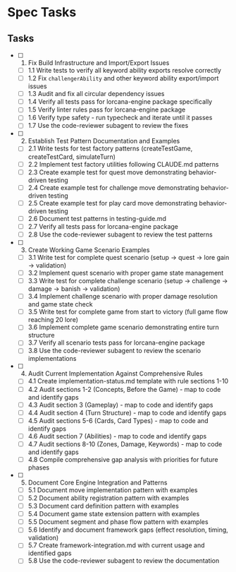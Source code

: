 # Spec Tasks

## Tasks

- [ ] 1. Fix Build Infrastructure and Import/Export Issues
  - [ ] 1.1 Write tests to verify all keyword ability exports resolve correctly
  - [ ] 1.2 Fix `challengerAbility` and other keyword ability export/import issues
  - [ ] 1.3 Audit and fix all circular dependency issues
  - [ ] 1.4 Verify all tests pass for lorcana-engine package specifically
  - [ ] 1.5 Verify linter rules pass for lorcana-engine package
  - [ ] 1.6 Verify type safety - run typecheck and iterate until it passes
  - [ ] 1.7 Use the code-reviewer subagent to review the fixes

- [ ] 2. Establish Test Pattern Documentation and Examples
  - [ ] 2.1 Write tests for test factory patterns (createTestGame, createTestCard, simulateTurn)
  - [ ] 2.2 Implement test factory utilities following CLAUDE.md patterns
  - [ ] 2.3 Create example test for quest move demonstrating behavior-driven testing
  - [ ] 2.4 Create example test for challenge move demonstrating behavior-driven testing
  - [ ] 2.5 Create example test for play card move demonstrating behavior-driven testing
  - [ ] 2.6 Document test patterns in testing-guide.md
  - [ ] 2.7 Verify all tests pass for lorcana-engine package
  - [ ] 2.8 Use the code-reviewer subagent to review the test patterns

- [ ] 3. Create Working Game Scenario Examples
  - [ ] 3.1 Write test for complete quest scenario (setup → quest → lore gain → validation)
  - [ ] 3.2 Implement quest scenario with proper game state management
  - [ ] 3.3 Write test for complete challenge scenario (setup → challenge → damage → banish → validation)
  - [ ] 3.4 Implement challenge scenario with proper damage resolution and game state check
  - [ ] 3.5 Write test for complete game from start to victory (full game flow reaching 20 lore)
  - [ ] 3.6 Implement complete game scenario demonstrating entire turn structure
  - [ ] 3.7 Verify all scenario tests pass for lorcana-engine package
  - [ ] 3.8 Use the code-reviewer subagent to review the scenario implementations

- [ ] 4. Audit Current Implementation Against Comprehensive Rules
  - [ ] 4.1 Create implementation-status.md template with rule sections 1-10
  - [ ] 4.2 Audit sections 1-2 (Concepts, Before the Game) - map to code and identify gaps
  - [ ] 4.3 Audit section 3 (Gameplay) - map to code and identify gaps
  - [ ] 4.4 Audit section 4 (Turn Structure) - map to code and identify gaps
  - [ ] 4.5 Audit sections 5-6 (Cards, Card Types) - map to code and identify gaps
  - [ ] 4.6 Audit section 7 (Abilities) - map to code and identify gaps
  - [ ] 4.7 Audit sections 8-10 (Zones, Damage, Keywords) - map to code and identify gaps
  - [ ] 4.8 Compile comprehensive gap analysis with priorities for future phases

- [ ] 5. Document Core Engine Integration and Patterns
  - [ ] 5.1 Document move implementation pattern with examples
  - [ ] 5.2 Document ability registration pattern with examples
  - [ ] 5.3 Document card definition pattern with examples
  - [ ] 5.4 Document game state extension pattern with examples
  - [ ] 5.5 Document segment and phase flow pattern with examples
  - [ ] 5.6 Identify and document framework gaps (effect resolution, timing, validation)
  - [ ] 5.7 Create framework-integration.md with current usage and identified gaps
  - [ ] 5.8 Use the code-reviewer subagent to review the documentation
